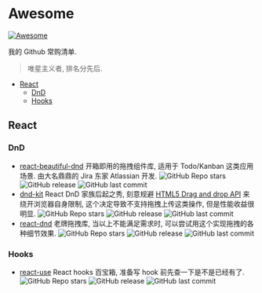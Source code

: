 # Awesome

[![Awesome](https://awesome.re/badge-flat2.svg)](https://awesome.re)

我的 Github 常购清单.

> 唯星主义者, 排名分先后.

- [React](#react)
  - [DnD](#dnd)
  - [Hooks](#hooks)

## React

### DnD

- [react-beautiful-dnd](https://github.com/atlassian/react-beautiful-dnd) 开箱即用的拖拽组件库, 适用于 Todo/Kanban 这类应用场景. 由大名鼎鼎的 Jira 东家 Atlassian 开发.
  ![GitHub Repo stars](https://img.shields.io/github/stars/atlassian/react-beautiful-dnd?style=social)
  ![GitHub release](https://img.shields.io/github/v/release/atlassian/react-beautiful-dnd?style=social)
  ![GitHub last commit](https://img.shields.io/github/last-commit/atlassian/react-beautiful-dnd?style=social)
- [dnd-kit](https://github.com/clauderic/dnd-kit) React DnD 家族后起之秀, 刻意规避 [HTML5 Drag and drop API](https://developer.mozilla.org/en-US/docs/Web/API/HTML_Drag_and_Drop_API) 来绕开浏览器自身限制, 这个决定导致不支持拖拽上传这类操作, 但是性能收益很明显.
  ![GitHub Repo stars](https://img.shields.io/github/stars/clauderic/dnd-kit?style=social)
  ![GitHub release](https://img.shields.io/github/v/release/clauderic/dnd-kit?style=social)
  ![GitHub last commit](https://img.shields.io/github/last-commit/clauderic/dnd-kit?style=social)
- [react-dnd](https://github.com/react-dnd/react-dnd) 老牌拖拽库, 当以上不能满足需求时, 可以尝试用这个实现拖拽的各种细节效果.
  ![GitHub Repo stars](https://img.shields.io/github/stars/react-dnd/react-dnd?style=social)
  ![GitHub release](https://img.shields.io/github/v/release/react-dnd/react-dnd?style=social)
  ![GitHub last commit](https://img.shields.io/github/last-commit/react-dnd/react-dnd?style=social)

### Hooks

- [react-use](https://github.com/streamich/react-use) React hooks 百宝箱, 准备写 hook 前先查一下是不是已经有了.
  ![GitHub Repo stars](https://img.shields.io/github/stars/streamich/react-use?style=social)
  ![GitHub release](https://img.shields.io/github/v/release/streamich/react-use?style=social)
  ![GitHub last commit](https://img.shields.io/github/last-commit/streamich/react-use?style=social)
